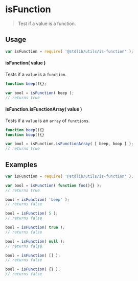 # isFunction

> Test if a value is a function.


<section class="usage">

## Usage

``` javascript
var isFunction = require( '@stdlib/utils/is-function' );
```

#### isFunction( value )

Tests if a `value` is a `function`.

``` javascript
function beep(){};

var bool = isFunction( beep );
// returns true
```

#### isFunction.isFunctionArray( value )

Tests if a `value` is an `array` of `functions`.

``` javascript
function beep(){}
function boop(){}

var bool = isFunction.isFunctionArray( [ beep, boop ] );
// returns true
```

<!-- </usage> -->


<section class="examples">

## Examples

``` javascript
var isFunction = require( '@stdlib/utils/is-function' );

var bool = isFunction( function foo(){} );
// returns true

bool = isFunction( 'beep' );
// returns false

bool = isFunction( 5 );
// returns false

bool = isFunction( true );
// returns false

bool = isFunction( null );
// returns false

bool = isFunction( [] );
// returns false

bool = isFunction( {} );
// returns false
```

<!-- </examples> -->


<section class="links">

<!-- </links> -->
